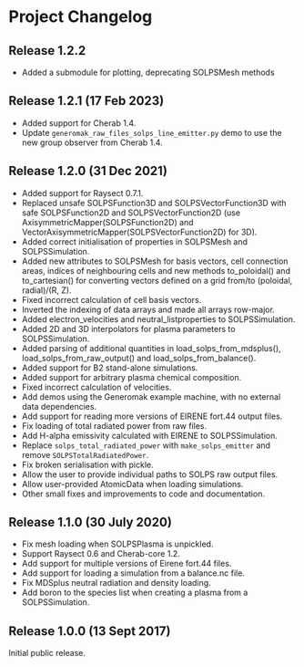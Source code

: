 Project Changelog
=================

Release 1.2.2
-------------
* Added a submodule for plotting, deprecating SOLPSMesh methods

Release 1.2.1 (17 Feb 2023)
-------------------

* Added support for Cherab 1.4.
* Update `generomak_raw_files_solps_line_emitter.py` demo to use the new group observer from Cherab 1.4.

Release 1.2.0 (31 Dec 2021)
----------------------------

* Added support for Raysect 0.7.1.
* Replaced unsafe SOLPSFunction3D and SOLPSVectorFunction3D with safe SOLPSFunction2D and SOLPSVectorFunction2D (use AxisymmetricMapper(SOLPSFunction2D) and VectorAxisymmetricMapper(SOLPSVectorFunction2D) for 3D).
* Added correct initialisation of properties in SOLPSMesh and SOLPSSimulation.
* Added new attributes to SOLPSMesh for basis vectors, cell connection areas, indices of neighbouring cells and new methods to_poloidal() and to_cartesian() for converting vectors defined on a grid from/to (poloidal, radial)/(R, Z).
* Fixed incorrect calculation of cell basis vectors.
* Inverted the indexing of data arrays and made all arrays row-major.
* Added electron_velocities and neutral_listproperties to SOLPSSimulation.
* Added 2D and 3D interpolators for plasma parameters to SOLPSSimulation.
* Added parsing of additional quantities in load_solps_from_mdsplus(), load_solps_from_raw_output() and load_solps_from_balance().
* Added support for B2 stand-alone simulations.
* Added support for arbitrary plasma chemical composition.
* Fixed incorrect calculation of velocities.
* Add demos using the Generomak example machine, with no external data dependencies.
* Add support for reading more versions of EIRENE fort.44 output files.
* Fix loading of total radiated power from raw files.
* Add H-alpha emissivity calculated with EIRENE to SOLPSSimulation.
* Replace `solps_total_radiated_power` with `make_solps_emitter` and remove `SOLPSTotalRadiatedPower`.
* Fix broken serialisation with pickle.
* Allow the user to provide individual paths to SOLPS raw output files.
* Allow user-provided AtomicData when loading simulations.
* Other small fixes and improvements to code and documentation.

Release 1.1.0 (30 July 2020)
----------------------------

* Fix mesh loading when SOLPSPlasma is unpickled.
* Support Raysect 0.6 and Cherab-core 1.2.
* Add support for multiple versions of Eirene fort.44 files.
* Add support for loading a simulation from a balance.nc file.
* Fix MDSplus neutral radiation and density loading.
* Add boron to the species list when creating a plasma from a SOLPSSimulation.

Release 1.0.0 (13 Sept 2017)
----------------------------

Initial public release.
